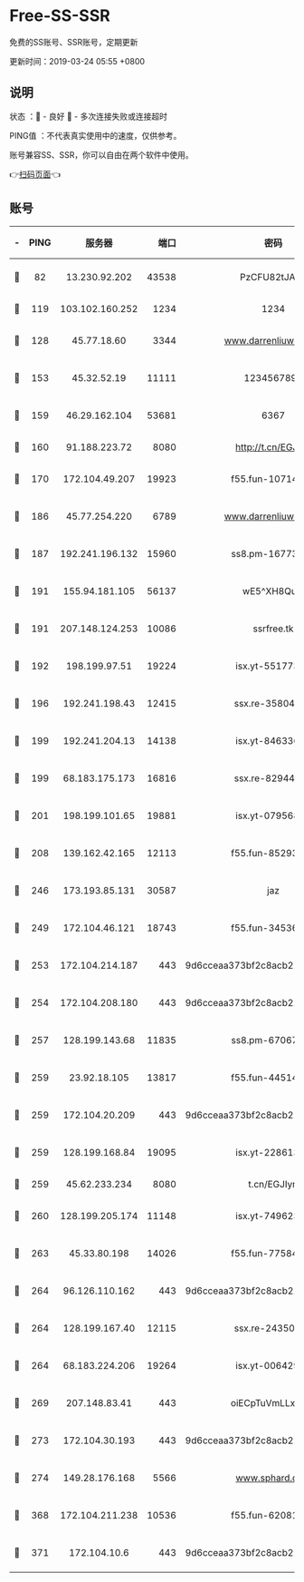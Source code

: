 # Free-SS-SSR

免费的SS账号、SSR账号，定期更新

更新时间：2019-03-24 05:55 +0800

## 说明

状态     ：🙂 - 良好 🙁 - 多次连接失败或连接超时

PING值   ：不代表真实使用中的速度，仅供参考。

账号兼容SS、SSR，你可以自由在两个软件中使用。

👉[扫码页面](https://liesauer.github.io/Free-SS-SSR/)👈

## 账号

|-|PING|服务器|端口|密码|加密方式|区域|
|:----:|:----:|:-----:|-----:|:----:|:----:|:----:|
|🙂|82|13.230.92.202|43538|PzCFU82tJAdZ|aes-256-cfb|JP|
|🙂|119|103.102.160.252|1234|1234|rc4-md5|JP|
|🙂|128|45.77.18.60|3344|www.darrenliuwei.com|aes-256-cfb|JP|
|🙂|153|45.32.52.19|11111|1234567890|aes-256-cfb|JP|
|🙂|159|46.29.162.104|53681|6367|aes-128-ctr|RU|
|🙂|160|91.188.223.72|8080|http://t.cn/EGJIyrl|rc4-md5|RU|
|🙂|170|172.104.49.207|19923|f55.fun-10714091|aes-256-cfb|SG|
|🙂|186|45.77.254.220|6789|www.darrenliuwei.com|aes-256-cfb|SG|
|🙂|187|192.241.196.132|15960|ss8.pm-16773447|aes-256-cfb|US|
|🙂|191|155.94.181.105|56137|wE5^XH8Quw|aes-256-cfb|US|
|🙂|191|207.148.124.253|10086|ssrfree.tk|aes-256-cfb|SG|
|🙂|192|198.199.97.51|19224|isx.yt-55177306|aes-256-cfb|US|
|🙂|196|192.241.198.43|12415|ssx.re-35804966|aes-256-cfb|US|
|🙂|199|192.241.204.13|14138|isx.yt-84633628|aes-256-cfb|US|
|🙂|199|68.183.175.173|16816|ssx.re-82944807|aes-256-cfb|US|
|🙂|201|198.199.101.65|19881|isx.yt-07956810|aes-256-cfb|US|
|🙂|208|139.162.42.165|12113|f55.fun-85293047|aes-256-cfb|SG|
|🙂|246|173.193.85.131|30587|jaz|aes-256-cfb|US|
|🙂|249|172.104.46.121|18743|f55.fun-34536533|aes-256-cfb|SG|
|🙂|253|172.104.214.187|443|9d6cceaa373bf2c8acb22e60b6a58be6|aes-256-cfb|US|
|🙂|254|172.104.208.180|443|9d6cceaa373bf2c8acb22e60b6a58be6|aes-256-cfb|US|
|🙂|257|128.199.143.68|11835|ss8.pm-67067139|aes-256-cfb|SG|
|🙂|259|23.92.18.105|13817|f55.fun-44514106|aes-256-cfb|US|
|🙂|259|172.104.20.209|443|9d6cceaa373bf2c8acb22e60b6a58be6|aes-256-cfb|US|
|🙂|259|128.199.168.84|19095|isx.yt-22861351|aes-256-cfb|SG|
|🙂|259|45.62.233.234|8080|t.cn/EGJIyrl|rc4-md5|CA|
|🙂|260|128.199.205.174|11148|isx.yt-74962394|aes-256-cfb|SG|
|🙂|263|45.33.80.198|14026|f55.fun-77584907|aes-256-cfb|US|
|🙂|264|96.126.110.162|443|9d6cceaa373bf2c8acb22e60b6a58be6|aes-256-cfb|US|
|🙂|264|128.199.167.40|12115|ssx.re-24350991|aes-256-cfb|SG|
|🙂|264|68.183.224.206|19264|isx.yt-00642976|aes-256-cfb|SG|
|🙂|269|207.148.83.41|443|oiECpTuVmLLxk4Ts|aes-256-cfb|AU|
|🙂|273|172.104.30.193|443|9d6cceaa373bf2c8acb22e60b6a58be6|aes-256-cfb|US|
|🙂|274|149.28.176.168|5566|www.sphard.com|aes-256-cfb|AU|
|🙂|368|172.104.211.238|10536|f55.fun-62081235|aes-256-cfb|US|
|🙂|371|172.104.10.6|443|9d6cceaa373bf2c8acb22e60b6a58be6|aes-256-cfb|US|
